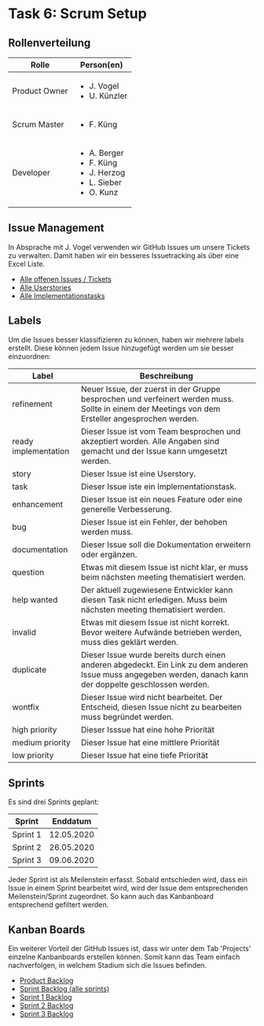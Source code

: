 # Task 6: Scrum Setup
## Rollenverteilung
| Rolle | Person(en) |
| ----- | ---------- |
| Product Owner | <ul><li>J. Vogel</li><li>U. Künzler</li> |
| Scrum Master | <ul><li>F. Küng</li></ul> |
| Developer | <ul><li>A. Berger</li><li>F. Küng</li><li>J. Herzog</li><li>L. Sieber</li><li>O. Kunz</li></ul> |

## Issue Management
In Absprache mit J. Vogel verwenden wir GitHub Issues um unsere Tickets zu verwalten. Damit haben wir ein besseres Issuetracking als über eine Excel Liste.

* [Alle offenen Issues / Tickets](https://github.com/soed2020-teamorange/ch.bfh.bti7081.s2020.orange/issues)
* [Alle Userstories](https://github.com/soed2020-teamorange/ch.bfh.bti7081.s2020.orange/labels/story)
* [Alle Implementationstasks](https://github.com/soed2020-teamorange/ch.bfh.bti7081.s2020.orange/labels/task)

## Labels
Um die Issues besser klassifizieren zu können, haben wir mehrere labels erstellt. Diese können jedem Issue hinzugefügt werden um sie besser einzuordnen:

| Label | Beschreibung |
| ----- | ------------ |
| refinement | Neuer Issue, der zuerst in der Gruppe besprochen und verfeinert werden muss. Sollte in einem der Meetings von dem Ersteller angesprochen werden. |
| ready implementation | Dieser Issue ist vom Team besprochen und akzeptiert worden. Alle Angaben sind gemacht und der Issue kann umgesetzt werden. | 
| story | Dieser Issue ist eine Userstory. |
| task | Dieser Issue iste ein Implementationstask. |
| enhancement | Dieser Issue ist ein neues Feature oder eine generelle Verbesserung. |
| bug | Dieser Issue ist ein Fehler, der behoben werden muss. |
| documentation | Dieser Issue soll die Dokumentation erweitern oder ergänzen. |
| question | Etwas mit diesem Issue ist nicht klar, er muss beim nächsten meeting thematisiert werden. |
| help wanted | Der aktuell zugewiesene Entwickler kann diesen Task nicht erledigen. Muss beim nächsten meeting thematisiert werden. |
| invalid | Etwas mit diesem Issue ist nicht korrekt. Bevor weitere Aufwände betrieben werden, muss dies geklärt werden. |
| duplicate | Dieser Issue wurde bereits durch einen anderen abgedeckt. Ein Link zu dem anderen Issue muss angegeben werden, danach kann der doppelte geschlossen werden. |
| wontfix | Dieser Issue wird nicht bearbeitet. Der Entscheid, diesen Issue nicht zu bearbeiten muss begründet werden. |
| high priority | Dieser Isssue hat eine hohe Priorität |
| medium priority | Dieser Issue hat eine mittlere Priorität |
| low priority | Dieser Issue hat eine tiefe Priorität |


## Sprints
Es sind drei Sprints geplant:

| Sprint | Enddatum |
| ------ | -------- |
| Sprint 1 | 12.05.2020 |
| Sprint 2 | 26.05.2020 |
| Sprint 3 | 09.06.2020 |

Jeder Sprint ist als Meilenstein erfasst. Sobald entschieden wird, dass ein Issue in einem Sprint bearbeitet wird, wird der Issue dem entsprechenden Meilenstein/Sprint zugeordnet. So kann auch das Kanbanboard entsprechend gefiltert werden.

## Kanban Boards
Ein weiterer Vorteil der GitHub Issues ist, dass wir unter dem Tab 'Projects' einzelne Kanbanboards erstellen können. Somit kann das Team einfach nachverfolgen, in welchem Stadium sich die Issues befinden.

* [Product Backlog](https://github.com/soed2020-teamorange/ch.bfh.bti7081.s2020.orange/projects/3)
* [Sprint Backlog (alle sprints)](https://github.com/soed2020-teamorange/ch.bfh.bti7081.s2020.orange/projects/4)
* [Sprint 1 Backlog](https://github.com/soed2020-teamorange/ch.bfh.bti7081.s2020.orange/projects/4?card_filter_query=milestone%3A%22sprint+1%22)
* [Sprint 2 Backlog](https://github.com/soed2020-teamorange/ch.bfh.bti7081.s2020.orange/projects/4?card_filter_query=milestone%3A%22sprint+2%22)
* [Sprint 3 Backlog](https://github.com/soed2020-teamorange/ch.bfh.bti7081.s2020.orange/projects/4?card_filter_query=milestone%3A%22sprint+3%22)
